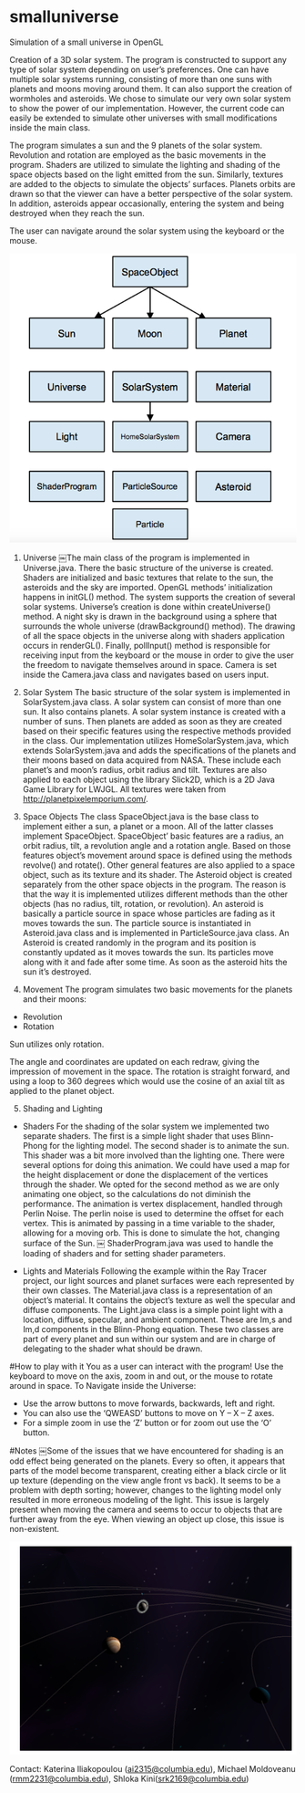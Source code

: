 # smalluniverse

Simulation of a small universe in OpenGL

Creation of a 3D solar system. The program is constructed to support any type of solar system depending on user’s preferences. One can have multiple solar systems running, consisting of more than one suns with planets and moons moving around them. It can also support the creation of wormholes and asteroids. We chose to simulate our very own solar system to show the power of our implementation. However, the current code can easily be extended to simulate other universes with small modifications inside the main class.

The program simulates a sun and the 9 planets of the solar system. Revolution and rotation are employed as the basic movements in the program. Shaders are utilized to simulate the lighting and shading of the space objects based on the light emitted from the sun. Similarly, textures are added to the objects to simulate the objects’ surfaces. Planets orbits are drawn so that the viewer can have a better perspective of the solar system. In addition, asteroids appear occasionally, entering the system and being destroyed when they reach the sun.

The user can navigate around the solar system using the keyboard or the mouse.

![System's Architecture](/images/architecture.png)

1. Universe
￼The main class of the program is implemented in Universe.java. There the basic structure of the universe is created. Shaders are initialized and basic textures that relate to the sun, the asteroids and the sky are imported. OpenGL methods’ initialization happens in initGL() method. The system supports the creation of several solar systems. Universe’s creation is done within createUniverse() method. A night sky is drawn in the background using a sphere that surrounds the whole universe (drawBackground() method). The drawing of all the space objects in the universe along with shaders application occurs in renderGL(). Finally, pollInput() method is responsible for receiving input from the keyboard or the mouse in order to give the user the freedom to navigate themselves around in space. Camera is set inside the Camera.java class and navigates based on users input.

2. Solar System 
The basic structure of the solar system is implemented in SolarSystem.java class. A solar system can consist of more than one sun. It also contains planets. A solar system instance is created with a number of suns. Then planets are added as soon as they are created based on their specific features using the respective methods provided in the class.
Our implementation utilizes HomeSolarSystem.java, which extends SolarSystem.java and adds the specifications of the planets and their moons based on data acquired from NASA. These include each planet’s and moon’s radius, orbit radius and tilt.
Textures are also applied to each object using the library Slick2D, which is a 2D Java Game Library for LWJGL. All textures were taken from http://planetpixelemporium.com/.

3. Space Objects
The class SpaceObject.java is the base class to implement either a sun, a planet or a moon. All of the latter classes implement SpaceObject. SpaceObject’ basic features are a radius, an orbit radius, tilt, a revolution angle and a rotation angle. Based on those features object’s movement around space is defined using the methods revolve() and rotate(). Other general features are also applied to a space object, such as its texture and its shader.
The Asteroid object is created separately from the other space objects in the program. The reason is that the way it is implemented utilizes different methods than the other objects (has no radius, tilt, rotation, or revolution). An asteroid is basically a particle source in space whose particles are fading as it moves towards the sun. The particle source is instantiated in Asteroid.java class and is implemented in ParticleSource.java class. An Asteroid is created randomly in the program and its position is constantly updated as it moves towards the sun. Its particles move along with it and fade after some time. As soon as the asteroid hits the sun it’s destroyed.

4. Movement 
The program simulates two basic movements for the planets and their moons:

  - Revolution 
  - Rotation

Sun utilizes only rotation.

The angle and coordinates are updated on each redraw, giving the impression of movement in the space.
The rotation is straight forward, and using a loop to 360 degrees which would use the cosine of an axial tilt as applied to the planet object.

5. Shading and Lighting  
- Shaders
For the shading of the solar system we implemented two separate shaders. The first is a simple light shader that uses Blinn-Phong for the lighting model. The second shader is to animate the sun. This shader was a bit more involved than the lighting one. There were several options for doing this animation. We could have used a map for the height displacement or done the displacement of the vertices through the shader. We opted for the second method as we are only animating one object, so the calculations do not diminish the performance. The animation is vertex displacement, handled through Perlin Noise. The perlin noise is used to determine the offset for each vertex. This is animated by passing in a time variable to the shader, allowing for a moving orb. This is done to simulate the hot, changing surface of the Sun.
￼
ShaderProgram.java was used to handle the loading of shaders and for setting shader parameters.

- Lights and Materials
Following the example within the Ray Tracer project, our light sources and planet surfaces were each represented by their own classes. The Material.java class is a representation of an object’s material. It contains the object’s texture as well the specular and diffuse components.
The Light.java class is a simple point light with a location, diffuse, specular, and ambient component. These are Im,s and Im,d components in the Blinn-Phong equation.
These two classes are part of every planet and sun within our system and are in charge of delegating to the shader what should be drawn.

#How to play with it
You as a user can interact with the program! Use the keyboard to move on the axis, zoom in and out, or the mouse to rotate around in space.
To Navigate inside the Universe:
- Use the arrow buttons to move forwards, backwards, left and right.
- You can also use the ‘QWEASD’ buttons to move on Y – X – Z axes.
- For a simple zoom in use the ‘Z’ button or for zoom out use the ‘O’ button.

#Notes
￼Some of the issues that we have encountered for shading is an odd effect being generated on the planets. Every so often, it appears that parts of the model become transparent, creating either a black circle or lit up texture (depending on the view angle front vs back). It seems to be a problem with depth sorting; however, changes to the lighting model only resulted in more erroneous modeling of the light. This issue is largely present when moving the camera and seems to occur to objects that are further away from the eye. When viewing an object up close, this issue is non-existent.

![Screenshot of the simulated universe](/images/universe.png)

Contact: Katerina Iliakopoulou (ai2315@columbia.edu), Michael Moldoveanu (rmm2231@columbia.edu), Shloka Kini(srk2169@columbia.edu)

